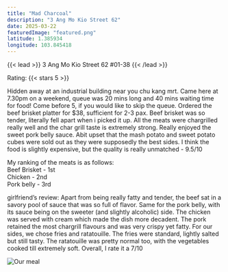 ```yaml
---
title: "Mad Charcoal"
description: "3 Ang Mo Kio Street 62"
date: 2025-03-22
featuredImage: "featured.png"
latitude: 1.385934
longitude: 103.845418
---
```


{{< lead >}}
3 Ang Mo Kio Street 62 #01-38 
{{< /lead >}}

Rating: {{< stars 5 >}}

Hidden away at an industrial building near you chu kang mrt. Came here at 7.30pm on a weekend, queue was 20 mins long and 40 mins waiting time for food! Come before 5, if you would like to skip the queue. Ordered the beef brisket platter for $38, sufficient for 2-3 pax. Beef brisket was so tender, literally fell apart when i picked it up. All the meats were chargrilled really well and the char grill taste is extremely strong. Really enjoyed the sweet pork belly sauce. Abit upset that the mash potato and sweet potato cubes were sold out as they were supposedly the best sides. I think the food is slightly expensive, but the quality is really unmatched - 9.5/10

My ranking of the meats is as follows:\
Beef Brisket - 1st\
Chicken - 2nd\
Pork belly - 3rd

girlfriend’s review:
Apart from being really fatty and tender, the beef sat in a savory pool of sauce that was so full of flavor. Same for the pork belly, with its sauce being on the sweeter (and slightly alcoholic) side. The chicken was served with cream which made the dish more decadent. The pork retained the most chargrill flavours and was very crispy yet fatty. For our sides, we chose fries and ratatouille. The fries were standard, lightly salted but still tasty. The ratatouille was pretty normal too, with the vegetables cooked till extremely soft. Overall, I rate it a 7/10

![Our meal](featured.JPEG "What we ordered")